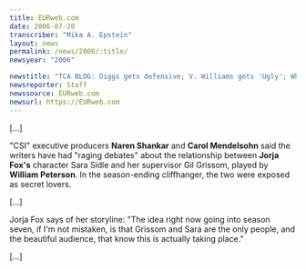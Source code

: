 ```yaml
---
title: EURweb.com
date: 2006-07-20
transcriber: "Mika A. Epstein"
layout: news
permalink: /news/2006/:title/
newsyear: "2006"

newstitle: "TCA BLOG: Diggs gets defensive; V. Williams gets 'Ugly'; Where are the black folks on CBS?; Rachel Ray rides Oprah into daytime; 'CSI' vs. 'Grey's Anatomy.'  "
newsreporter: Staff
newssource: EURweb.com
newsurl: https://EURweb.com
---
```


[...]

"CSI" executive producers **Naren Shankar** and **Carol Mendelsohn** said the writers have had "raging debates" about the relationship between **Jorja Fox's** character Sara Sidle and her supervisor Gil Grissom, played by **William Peterson**. In the season-ending cliffhanger, the two were exposed as secret lovers.

[...]

Jorja Fox says of her storyline: "The idea right now going into season seven, if I'm not mistaken, is that Grissom and Sara are the only people, and the beautiful audience, that know this is actually taking place."

[...]
